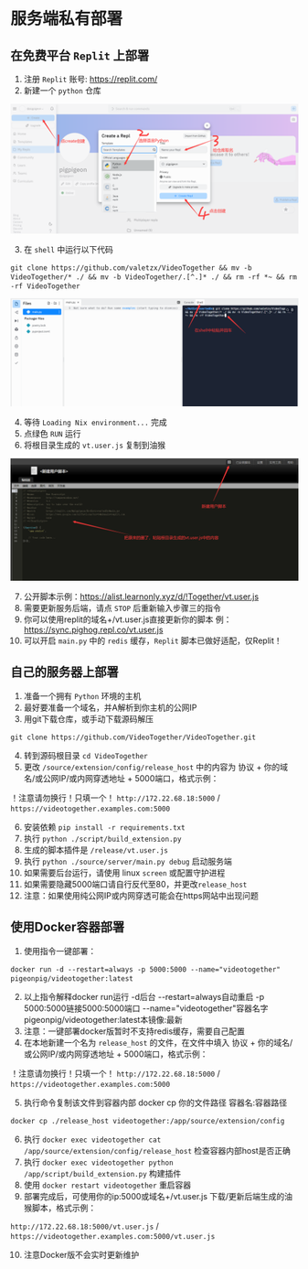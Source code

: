 # 服务端私有部署

## 在免费平台 `Replit` 上部署

1. 注册 `Replit` 账号: https://replit.com/
2. 新建一个 `python` 仓库 

![](/public/examples/deploy1.png)

3. 在 `shell` 中运行以下代码

```
git clone https://github.com/valetzx/VideoTogether && mv -b VideoTogether/* ./ && mv -b VideoTogether/.[^.]* ./ && rm -rf *~ && rm -rf VideoTogether
```

![](/public/examples/deploy2.png)

4. 等待 `Loading Nix environment...` 完成
5. 点绿色 `RUN` 运行
6. 将根目录生成的 `vt.user.js` 复制到油猴

![](/public/examples/deploy3.png)

7. 公开脚本示例：https://alist.learnonly.xyz/d/!Together/vt.user.js
8. 需要更新服务后端，请点 `STOP` 后重新输入步骤三的指令
9. 你可以使用replit的域名+/vt.user.js直接更新你的脚本 例：https://sync.pighog.repl.co/vt.user.js
10. 可以开启 `main.py` 中的 `redis` 缓存，`Replit` 脚本已做好适配，仅Replit！

## 自己的服务器上部署

1. 准备一个拥有 `Python` 环境的主机
2. 最好要准备一个域名，并A解析到你主机的公网IP
3. 用git下载仓库，或手动下载源码解压

```
git clone https://github.com/VideoTogether/VideoTogether.git
```

4. 转到源码根目录 `cd VideoTogether`
5. 更改 `/source/extension/config/release_host` 中的内容为 协议 + 你的域名/或公网IP/或内网穿透地址 + 5000端口，格式示例：

！注意请勿换行！只填一个！ `http://172.22.68.18:5000` / `https://videotogether.examples.com:5000` 

6. 安装依赖 `pip install -r requirements.txt` 
7. 执行 `python ./script/build_extension.py` 
8. 生成的脚本插件是 `/release/vt.user.js`
9. 执行 `python ./source/server/main.py debug` 启动服务端
10. 如果需要后台运行，请使用 linux `screen` 或配置守护进程
11. 如果需要隐藏5000端口请自行反代至80，并更改`release_host`
12. 注意：如果使用纯公网IP或内网穿透可能会在https网站中出现问题

## 使用Docker容器部署

1. 使用指令一键部署：

```
docker run -d --restart=always -p 5000:5000 --name="videotogether" pigeonpig/videotogether:latest
```

2. 以上指令解释docker run运行 -d后台 --restart=always自动重启 -p 5000:5000链接5000:5000端口 --name="videotogether"容器名字 pigeonpig/videotogether:latest本镜像:最新
3. 注意：一键部署docker版暂时不支持redis缓存，需要自己配置
4. 在本地新建一个名为 `release_host` 的文件，在文件中填入 协议 + 你的域名/或公网IP/或内网穿透地址 + 5000端口，格式示例：

！注意请勿换行！只填一个！ `http://172.22.68.18:5000` / `https://videotogether.examples.com:5000` 
 
5. 执行命令复制该文件到容器内部 docker cp 你的文件路径 容器名:容器路径

```
docker cp ./release_host videotogether:/app/source/extension/config
```

6. 执行 `docker exec videotogether cat /app/source/extension/config/release_host` 检查容器内部host是否正确
7. 执行 `docker exec videotogether python /app/script/build_extension.py` 构建插件
8. 使用 `docker restart videotogether` 重启容器
9. 部署完成后，可使用你的ip:5000或域名+/vt.user.js 下载/更新后端生成的油猴脚本，格式示例：


 `http://172.22.68.18:5000/vt.user.js` / `https://videotogether.examples.com:5000/vt.user.js` 

10. 注意Docker版不会实时更新维护
 
